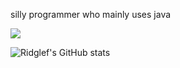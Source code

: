 silly programmer who mainly uses java

![](https://komarev.com/ghpvc/?username=ridglef)

![Ridglef's GitHub stats](https://github-readme-stats.vercel.app/api?username=ridglef&show_icons=true&theme=tokyonight)
